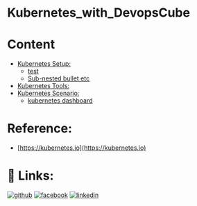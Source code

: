 # Kubernetes_with_DevopsCube
# Content
* [Kubernetes Setup:](/fille.txt)
  * [test](/file.txt)
  * [Sub-nested bullet etc](/file.txt)
* [Kubernetes Tools:](/file.txt)
* [Kubernetes Scenario:](/file.txt)
  * [kubernetes dashboard](/scenario/kubernetes.dashboard.md)












# Reference:
* [https://kubernetes.io](https://kubernetes.io)
# 🔗 Links:
[![github](https://cloud.githubusercontent.com/assets/17016297/18839843/0e06a67a-83d2-11e6-993a-b35a182500e0.png)][1]
[![facebook](https://cloud.githubusercontent.com/assets/17016297/18839836/0a06deb4-83d2-11e6-8078-1d0974af0f63.png)][2]
[![linkedin](https://cloud.githubusercontent.com/assets/17016297/18839848/0fc7e74e-83d2-11e6-8c6a-277fc9d6e067.png)][3]

[1]: https://github.com/Arman-Molaei/
[2]: https://www.facebook.com/
[3]: linkedin.com/in/arman-mollaei-9a4816183/
